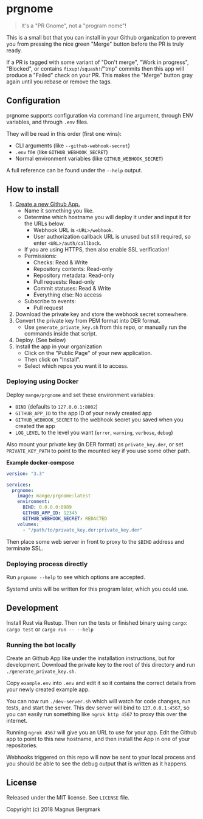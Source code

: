 # prgnome

> It's a "PR Gnome", not a "program nome"!

This is a small bot that you can install in your Github organization to prevent
you from pressing the nice green "Merge" button before the PR is truly ready.

If a PR is tagged with some variant of "Don't merge", "Work in progress",
"Blocked", or contains `fixup!`/`squash!`/"tmp" commits then this app will
produce a "Failed" check on your PR.
This makes the "Merge" button gray again until you rebase or remove the tags.

## Configuration

prgnome supports configuration via command line argument, through ENV
variables, and through `.env` files.

They will be read in this order (first one wins):

  * CLI arguments (like `--github-webhook-secret`)
  * `.env` file (like `GITHUB_WEBHOOK_SECRET`)
  * Normal environment variables (like `GITHUB_WEBHOOK_SECRET`)

A full reference can be found under the `--help` output.

## How to install

1. [Create a new Github App.](https://developer.github.com/apps/building-github-apps/creating-a-github-app/)
   * Name it something you like.
   * Determine which hostname you will deploy it under and input it for the
     URLs below.
     * Webhook URL is `<URL>/webhook`.
     * User authorization callback URL is unused but still required, so enter
       `<URL>/auth/callback`.
   * If you are using HTTPS, then also enable SSL verification!
   * Permissions:
     * Checks: Read & Write
     * Repository contents: Read-only
     * Repository metadata: Read-only
     * Pull requests: Read-only
     * Commit statuses: Read & Write
     * Everything else: No access
   * Subscribe to events:
     * Pull request
2. Download the private key and store the webhook secret somewhere.
3. Convert the private key from PEM format into DER format.
   * Use `generate_private_key.sh` from this repo, or manually run the commands
     inside that script.
4. Deploy. (See below)
5. Install the app in your organization
   * Click on the "Public Page" of your new application.
   * Then click on "Install".
   * Select which repos you want it to access.

### Deploying using Docker

Deploy `mange/prgnome` and set these environment variables:
  - `BIND` (defaults to `127.0.0.1:8002`)
  - `GITHUB_APP_ID` to the app ID of your newly created app
  - `GITHUB_WEBHOOK_SECRET` to the webhook secret you saved when you created the app
  - `LOG_LEVEL` to the level you want (`error`, `warning`, `verbose`, `debug`)

Also mount your private key (in DER format) as `private_key.der`, or set
`PRIVATE_KEY_PATH` to point to the mounted key if you use some other path.

**Example docker-compose**

```yaml
version: "3.3"

services:
  prgnome:
    image: mange/prgnome:latest
    environment:
      BIND: 0.0.0.0:8989
      GITHUB_APP_ID: 12345
      GITHUB_WEBHOOK_SECRET: REDACTED
    volumes:
      - "/path/to/private_key.der:private_key.der"
```

Then place some web server in front to proxy to the `$BIND` address and
terminate SSL.

### Deploying process directly

Run `prgnome --help` to see which options are accepted.

Systemd units will be written for this program later, which you could use.

## Development

Install Rust via Rustup. Then run the tests or finished binary using `cargo`:
`cargo test` or `cargo run -- --help`

### Running the bot locally

Create an Github App like under the installation instructions, but for
development. Download the private key to the root of this directory and run
`./generate_private_key.sh`.

Copy `example.env` into `.env` and edit it so it contains the correct details
from your newly created example app.

You can now run `./dev-server.sh` which will watch for code changes, run tests,
and start the server. This dev server will bind to `127.0.0.1:4567`, so you can
easily run something like `ngrok http 4567` to proxy this over the internet.

Running `ngrok 4567` will give you an URL to use for your app. Edit the Github
app to point to this new hostname, and then install the App in one of your
repositories.

Webhooks triggered on this repo will now be sent to your local process and you
should be able to see the debug output that is written as it happens.

## License

Released under the MIT license. See `LICENSE` file.

Copyright (c) 2018 Magnus Bergmark
